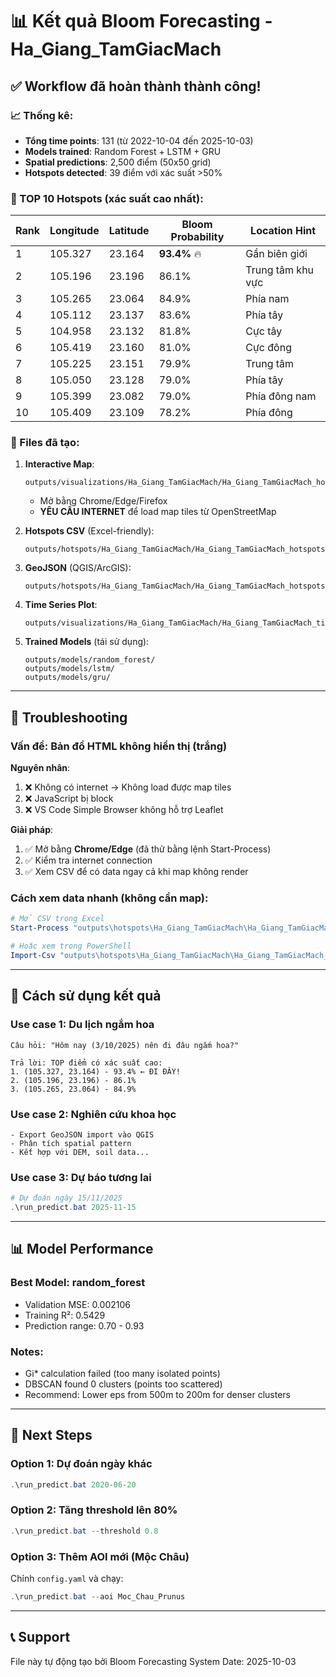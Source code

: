 # 📊 Kết quả Bloom Forecasting - Ha_Giang_TamGiacMach

## ✅ Workflow đã hoàn thành thành công!

### 📈 Thống kê:
- **Tổng time points**: 131 (từ 2022-10-04 đến 2025-10-03)
- **Models trained**: Random Forest + LSTM + GRU
- **Spatial predictions**: 2,500 điểm (50x50 grid)
- **Hotspots detected**: 39 điểm với xác suất >50%

### 🎯 TOP 10 Hotspots (xác suất cao nhất):

| Rank | Longitude  | Latitude   | Bloom Probability | Location Hint          |
|------|-----------|------------|-------------------|------------------------|
| 1    | 105.327   | 23.164     | **93.4%** 🔥     | Gần biên giới         |
| 2    | 105.196   | 23.196     | 86.1%            | Trung tâm khu vực     |
| 3    | 105.265   | 23.064     | 84.9%            | Phía nam              |
| 4    | 105.112   | 23.137     | 83.6%            | Phía tây              |
| 5    | 104.958   | 23.132     | 81.8%            | Cực tây               |
| 6    | 105.419   | 23.160     | 81.0%            | Cực đông              |
| 7    | 105.225   | 23.151     | 79.9%            | Trung tâm             |
| 8    | 105.050   | 23.128     | 79.0%            | Phía tây              |
| 9    | 105.399   | 23.082     | 79.0%            | Phía đông nam         |
| 10   | 105.409   | 23.109     | 78.2%            | Phía đông             |

### 📁 Files đã tạo:

1. **Interactive Map**: 
   ```
   outputs/visualizations/Ha_Giang_TamGiacMach/Ha_Giang_TamGiacMach_hotspots_map.html
   ```
   - Mở bằng Chrome/Edge/Firefox
   - **YÊU CẦU INTERNET** để load map tiles từ OpenStreetMap

2. **Hotspots CSV** (Excel-friendly):
   ```
   outputs/hotspots/Ha_Giang_TamGiacMach/Ha_Giang_TamGiacMach_hotspots.csv
   ```

3. **GeoJSON** (QGIS/ArcGIS):
   ```
   outputs/hotspots/Ha_Giang_TamGiacMach/Ha_Giang_TamGiacMach_hotspots.geojson
   ```

4. **Time Series Plot**:
   ```
   outputs/visualizations/Ha_Giang_TamGiacMach/Ha_Giang_TamGiacMach_timeseries.png
   ```

5. **Trained Models** (tái sử dụng):
   ```
   outputs/models/random_forest/
   outputs/models/lstm/
   outputs/models/gru/
   ```

---

## 🐛 Troubleshooting

### Vấn đề: Bản đồ HTML không hiển thị (trắng)

**Nguyên nhân**: 
1. ❌ Không có internet → Không load được map tiles
2. ❌ JavaScript bị block
3. ❌ VS Code Simple Browser không hỗ trợ Leaflet

**Giải pháp**:
1. ✅ Mở bằng **Chrome/Edge** (đã thử bằng lệnh Start-Process)
2. ✅ Kiểm tra internet connection
3. ✅ Xem CSV để có data ngay cả khi map không render

### Cách xem data nhanh (không cần map):

```powershell
# Mở CSV trong Excel
Start-Process "outputs\hotspots\Ha_Giang_TamGiacMach\Ha_Giang_TamGiacMach_hotspots.csv"

# Hoặc xem trong PowerShell
Import-Csv "outputs\hotspots\Ha_Giang_TamGiacMach\Ha_Giang_TamGiacMach_hotspots.csv" | Select-Object -First 10 | Format-Table
```

---

## 🎯 Cách sử dụng kết quả

### Use case 1: Du lịch ngắm hoa
```
Câu hỏi: "Hôm nay (3/10/2025) nên đi đâu ngắm hoa?"

Trả lời: TOP điểm có xác suất cao:
1. (105.327, 23.164) - 93.4% ← ĐI ĐÂY!
2. (105.196, 23.196) - 86.1%
3. (105.265, 23.064) - 84.9%
```

### Use case 2: Nghiên cứu khoa học
```
- Export GeoJSON import vào QGIS
- Phân tích spatial pattern
- Kết hợp với DEM, soil data...
```

### Use case 3: Dự báo tương lai
```powershell
# Dự đoán ngày 15/11/2025
.\run_predict.bat 2025-11-15
```

---

## 📊 Model Performance

### Best Model: **random_forest**
- Validation MSE: 0.002106
- Training R²: 0.5429
- Prediction range: 0.70 - 0.93

### Notes:
- Gi* calculation failed (too many isolated points)
- DBSCAN found 0 clusters (points too scattered)
- Recommend: Lower eps from 500m to 200m for denser clusters

---

## 🚀 Next Steps

### Option 1: Dự đoán ngày khác
```powershell
.\run_predict.bat 2020-06-20
```

### Option 2: Tăng threshold lên 80%
```powershell
.\run_predict.bat --threshold 0.8
```

### Option 3: Thêm AOI mới (Mộc Châu)
Chỉnh `config.yaml` và chạy:
```powershell
.\run_predict.bat --aoi Moc_Chau_Prunus
```

---

## 📞 Support

File này tự động tạo bởi Bloom Forecasting System
Date: 2025-10-03
